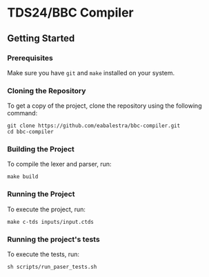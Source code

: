 # TDS24/BBC Compiler
## Getting Started
### Prerequisites

Make sure you have `git` and `make` installed on your system.

### Cloning the Repository

To get a copy of the project, clone the repository using the following command:

```
git clone https://github.com/eabalestra/bbc-compiler.git 
cd bbc-compiler
```

### Building the Project
To compile the lexer and parser, run:
```
make build
```

### Running the Project
To execute the project, run:
```
make c-tds inputs/input.ctds
```

### Running the project's tests
To execute the tests, run:
```
sh scripts/run_paser_tests.sh 
```
